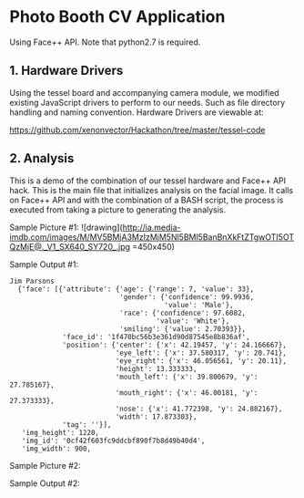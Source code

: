 # Photo Booth CV Application

Using Face++ API. Note that python2.7 is required.

## 1. Hardware Drivers
Using the tessel board and accompanying camera module, we modified existing JavaScript drivers to perform to our needs. Such as file directory handling and naming convention. Hardware Drivers are viewable at:

https://github.com/xenonvector/Hackathon/tree/master/tessel-code


## 2. Analysis
This is a demo of the combination of our tessel hardware and Face++ API hack. This is the main file that initializes analysis on the facial image. It calls on Face++ API and with the combination of a BASH script, the process is executed from taking a picture to generating the analysis.

Sample Picture #1:
![drawing](http://ia.media-imdb.com/images/M/MV5BMjA3MzIzMjM5Nl5BMl5BanBnXkFtZTgwOTI5OTQzMjE@._V1_SX640_SY720_.jpg =450x450)

Sample Output #1:
```
Jim Parsons
  {'face': [{'attribute': {'age': {'range': 7, 'value': 33},
                           'gender': {'confidence': 99.9936,
                                      'value': 'Male'},
                           'race': {'confidence': 97.6082,
                                    'value': 'White'},
                           'smiling': {'value': 2.70393}},
             'face_id': '1f470bc56b3e361d90d87545e8b836af',
             'position': {'center': {'x': 42.19457, 'y': 24.166667},
                          'eye_left': {'x': 37.580317, 'y': 20.741},
                          'eye_right': {'x': 46.056561, 'y': 20.11},
                          'height': 13.333333,
                          'mouth_left': {'x': 39.800679, 'y': 27.785167},
                          'mouth_right': {'x': 46.00181, 'y': 27.373333},
                          'nose': {'x': 41.772398, 'y': 24.882167},
                          'width': 17.873303},
             'tag': ''}],
   'img_height': 1220,
   'img_id': '0cf42f603fc9ddcbf890f7b8d49b40d4',
   'img_width': 900,
```
Sample Picture #2:

Sample Output #2:



